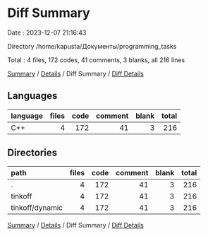 # Diff Summary

Date : 2023-12-07 21:16:43

Directory /home/kapusta/Документы/programming_tasks

Total : 4 files,  172 codes, 41 comments, 3 blanks, all 216 lines

[Summary](results.md) / [Details](details.md) / Diff Summary / [Diff Details](diff-details.md)

## Languages
| language | files | code | comment | blank | total |
| :--- | ---: | ---: | ---: | ---: | ---: |
| C++ | 4 | 172 | 41 | 3 | 216 |

## Directories
| path | files | code | comment | blank | total |
| :--- | ---: | ---: | ---: | ---: | ---: |
| . | 4 | 172 | 41 | 3 | 216 |
| tinkoff | 4 | 172 | 41 | 3 | 216 |
| tinkoff/dynamic | 4 | 172 | 41 | 3 | 216 |

[Summary](results.md) / [Details](details.md) / Diff Summary / [Diff Details](diff-details.md)